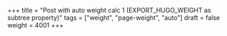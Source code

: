 +++
title = "Post with auto weight calc 1 (EXPORT_HUGO_WEIGHT as subtree property)"
tags = ["weight", "page-weight", "auto"]
draft = false
weight = 4001
+++
